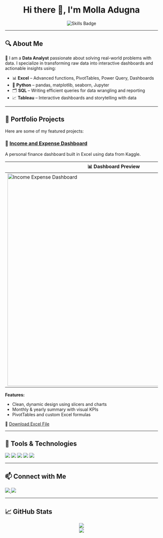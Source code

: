 <h1 align="center">Hi there 👋, I'm Molla Adugna</h1>

<p align="center">
  <img src="https://img.shields.io/badge/Data%20Analyst-Excel%20%7C%20SQL%20%7C%20Tableau%20%7C%20Python-blue?style=flat-square&logo=databricks" alt="Skills Badge" />

</p>

---

## 🔍 About Me

🎯 I am a **Data Analyst** passionate about solving real-world problems with data. I specialize in transforming raw data into interactive dashboards and actionable insights using:

- 📊 **Excel** – Advanced functions, PivotTables, Power Query, Dashboards  
- 🐍 **Python** – pandas, matplotlib, seaborn, Jupyter  
- 🗂️ **SQL** – Writing efficient queries for data wrangling and reporting  
- 📈 **Tableau** – Interactive dashboards and storytelling with data

---

## 💼 Portfolio Projects

Here are some of my featured projects:

### 📘 [Income and Expense Dashboard](https://github.com/Molla-Adugna/income-expense-dashboard)
A personal finance dashboard built in Excel using data from Kaggle.

| 📊 Dashboard Preview |
|----------------------|
| <img src="https://raw.githubusercontent.com/Molla-Adugna/income-expense-dashboard/main/images/dashboard-preview.png" alt="Income Expense Dashboard" width="700"/> |

**Features:**
- Clean, dynamic design using slicers and charts  
- Monthly & yearly summary with visual KPIs  
- PivotTables and custom Excel formulas

🔗 [Download Excel File](https://github.com/Molla-Adugna/income-expense-dashboard/raw/main/Income_Expense_Dashboard.xlsx)

---

## 🧰 Tools & Technologies

<p align="left">
  <img src="https://img.shields.io/badge/Excel-217346?style=for-the-badge&logo=microsoft-excel&logoColor=white" />
  <img src="https://img.shields.io/badge/SQL-005C84?style=for-the-badge&logo=postgresql&logoColor=white" />
  <img src="https://img.shields.io/badge/Tableau-E97627?style=for-the-badge&logo=tableau&logoColor=white" />
  <img src="https://img.shields.io/badge/Python-3776AB?style=for-the-badge&logo=python&logoColor=white" />
  <img src="https://img.shields.io/badge/GitHub-181717?style=for-the-badge&logo=github&logoColor=white" />
</p>

---

## 📫 Connect with Me

<p align="left">
  <a href="https://www.linkedin.com/in/molla-adunga-2a37b4113/">
    <img src="https://img.shields.io/badge/LinkedIn-blue?style=for-the-badge&logo=linkedin&logoColor=white" />
  </a>
 <a href="mailto:mollaadugna@gmail.com">
  <img src="https://img.shields.io/badge/Email-D14836?style=for-the-badge&logo=gmail&logoColor=white" />
</a>

</p>

---

## 📈 GitHub Stats

<p align="center">
  <img src="https://github-readme-stats.vercel.app/api?username=Molla-Adugna&show_icons=true&theme=default&hide_title=true" />
  <br />
  <img src="https://github-readme-streak-stats.herokuapp.com?user=Molla-Adugna&theme=default" />
</p>
